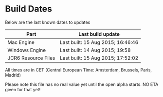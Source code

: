 # Build Dates

Below are the last known dates to updates

Part | Last build update
-----|-----
Mac Engine | Last built: 15 Aug 2015; 16:46:46
Windows Engine | Last built: 14 Aug 2015; 19:58
JCR6 Resource Files | Last built: 15 Aug 2015; 17:52:02
All times are in CET (Central European Time: Amsterdam, Brussels, Paris, Madrid)


Please note this file has no real value yet until the open alpha starts. NO ETA given for that yet!
